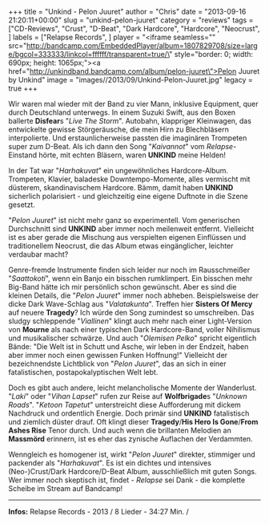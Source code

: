 +++
title = "Unkind - Pelon Juuret"
author = "Chris"
date = "2013-09-16 21:20:11+00:00"
slug = "unkind-pelon-juuret"
category = "reviews"
tags = ["CD-Reviews", "Crust", "D-Beat", "Dark Hardcore", "Hardcore", "Neocrust", ]
labels = ["Relapse Records", ]
player = "<iframe seamless=\"\" src=\"http://bandcamp.com/EmbeddedPlayer/album=1807829708/size=large/bgcol=333333/linkcol=ffffff/transparent=true/\" style=\"border: 0; width: 690px; height: 1065px;\"><a href=\"http://unkindband.bandcamp.com/album/pelon-juuret\">Pelon Juuret by Unkind</a></iframe>"
image = "images//2013/09/Unkind-Pelon-Juuret.jpg"
legacy = true
+++

Wir waren mal wieder mit der Band zu vier Mann, inklusive Equipment, quer durch Deutschland unterwegs. In einem Suzuki Swift, aus den Boxen ballerte **Disfear**s "_Live The Storm_". Autobahn, klappriger Kleinwagen, das entwickelte gewisse Störgeräusche, die mein Hirn zu Blechbläsern interpolierte. Und erstaunlicherweise passten die imaginären Trompeten super zum D-Beat. Als ich dann den Song "_Kaivannot_" vom _Relapse_-Einstand hörte, mit echten Bläsern, waren **UNKIND** meine Helden!

In der Tat war "_Harhakuvat_" ein ungewöhnliches Hardcore-Album. Trompeten, Klavier, baladeske Downtempo-Momente, alles vermischt mit düsterem, skandinavischem Hardcore. Bämm, damit haben **UNKIND** sicherlich polarisiert - und gleichzeitig eine eigene Duftnote in die Szene gesetzt.

"_Pelon Juuret_" ist nicht mehr ganz so experimentell. Vom generischen Durchschnitt sind **UNKIND** aber immer noch meilenweit entfernt. Vielleicht ist es aber gerade die Mischung aus verspielten eigenen Einflüssen und traditionellem Neocrust, die das Album etwas eingänglicher, leichter verdaubar macht?

Genre-fremde Instrumente finden sich leider nur noch im Rausschmeißer "_Saattokoti_", wenn ein Banjo ein bisschen rumklimpert. Ein bisschen mehr Big-Band hätte ich mir persönlich schon gewünscht. Aber es sind die kleinen Details, die "_Pelon Juuret_" immer noch abheben. Beispielsweise der dicke Dark Wave-Schlag aus "_Valatakunta_". Treffen hier **Sisters Of Mercy** auf neuere **Tragedy**? Ich würde den Song zumindest so umschreiben. Das sludgy schleppende "_Viallinen_" klingt auch mehr nach einer Light-Version von **Mourne** als nach einer typischen Dark Hardcore-Band, voller Nihilismus und musikalischer schwärze. Und auch "_Olemisen Pelko_" spricht eigentlich Bände: "Die Welt ist in Schutt und Asche, wir leben in der Endzeit, haben aber immer noch einen gewissen Funken Hoffnung!" Vielleicht der bezeichnendste Lichtblick von "_Pelon Juuret_", das an sich in einer fatalistischen, postapokalyptischen Welt lebt.

Doch es gibt auch andere, leicht melancholische Momente der Wanderlust. "_Laki_" oder "_Vihan Lapset_" rufen zur Reise auf **Wolfbrigade**s "_Unknown Roads_". "_Ketoon Tapetut_" unterstreicht diese Aufforderung mit dickem Nachdruck und ordentlich Energie. Doch primär sind **UNKIND** fatalistisch und ziemlich düster drauf. Oft klingt dieser **Tragedy**/**His Hero Is Gone**/**From Ashes Rise** Tenor durch. Und auch wenn die brillanten Melodien an **Massmörd** erinnern, ist es eher das zynische Auflachen der Verdammten.

Wenngleich es homogener ist, wirkt "_Pelon Juuret_" direkter, stimmiger und packender als "_Harhakuvat_". Es ist ein dichtes und intensives (Neo-)Crust/Dark Hardcore/D-Beat Album, ausschließlich mit guten Songs. Wer immer noch skeptisch ist, findet - _Relapse_ sei Dank - die komplette Scheibe im Stream auf Bandcamp!





---
**Infos:**
Relapse Records - 2013 / 
8 Lieder - 34:27 Min. / 
